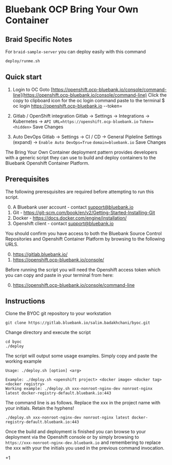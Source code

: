 Bluebank OCP Bring Your Own Container
====================================

## Braid Specific Notes

For `braid-sample-server` you can deploy easily with this command 
```bash
deploy/runme.sh
```

## Quick start

1. Login to OC
Goto [https://openshift.ocp-bluebank.io/console/command-line](https://openshift.ocp-bluebank.io/console/command-line)
Click the copy to clipboard icon for the oc login command paste to the terminal
$ oc login https://openshift.ocp-bluebank.io --token=<hidden>

2. Gitlab / OpenShift integration
Gitlab -> Settings -> Integrations -> Kubernetes ->
`API URL=https://openshift.ocp-bluebank.io`
`Token=<hidden>`
Save Changes

3. Auto DevOps
Gitlab -> Settings -> CI / CD -> General Pipleline Settings (expand) ->
`Enable Auto DevOps=True`
`domain=bluebank.io`
Save Changes




The Bring Your Own Container deployment pattern provides developers with a generic script they can use to build and deploy containers to the Bluebank Openshift Container Platform.

Prerequisites
-------------

The following preresquisites are required before attempting to run this script.

0. A Bluebank user account - contact support@bluebank.io
1. Git - https://git-scm.com/book/en/v2/Getting-Started-Installing-Git
2. Docker - https://docs.docker.com/engine/installation/
3. Openshift client - contact support@bluebank.io

You should confirm you have access to both the Bluebank Source Control Repositories and Openshift Container Platform by browsing to the following URLS.

0. https://gitlab.bluebank.io/
1. https://openshift.ocp-bluebank.io/console/

Before running the script you will need the Openshift access token which you can copy and paste in your terminal from here:

0. https://openshift.ocp-bluebank.io/console/command-line

Instructions
------------

Clone the BYOC git repository to your workstation
```
git clone https://gitlab.bluebank.io/salim.badakhchani/byoc.git
```

Change directory and execute the script
```
cd byoc
./deploy
```

The script will output some usage examples. Simply copy and paste the working example
```
Usage: ./deploy.sh [option] <arg>

Example: ./deploy.sh <openshift project> <docker image> <docker tag> <docker registry>
Working example: ./deploy.sh xxx-nonroot-nginx-dev nonroot-nginx latest docker-registry-default.bluebank.io:443
```

The command line is as follows. Replace the xxx in the project name with your initials. Retain the hyphens!
```
./deploy.sh xxx-nonroot-nginx-dev nonroot-nginx latest docker-registry-default.bluebank.io:443
```

Once the  build and deployment is finished you can browse to your deployment via the Openshift console or by simply 
browsing to `https://xxx-nonroot-nginx-dev.bluebank.io` and remembering to replace the xxx with your the initials you 
used in the previous command invocation.

+1